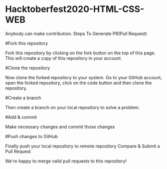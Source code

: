 # Hacktoberfest2020-HTML-CSS-WEB

Anybody can make contribution.
Steps To Generate PR(Pull Request)

#Fork this repository

Fork this repository by clicking on the fork button on the top of this page. This will create a copy of this repository in your account.

#Clone the repository

Now clone the forked repository to your system. Go to your GitHub account, open the forked repository, click on the code button and then clone the repository.

#Create a branch

Then create a branch on your local repository to solve a problem.

#Add & commit

Make necessary changes and commit those changes

#Push changes to GitHub

Finally push your local repository to remote repository
Compare & Submit a Pull Request

We're happy to merge valid pull requests to this repository!
